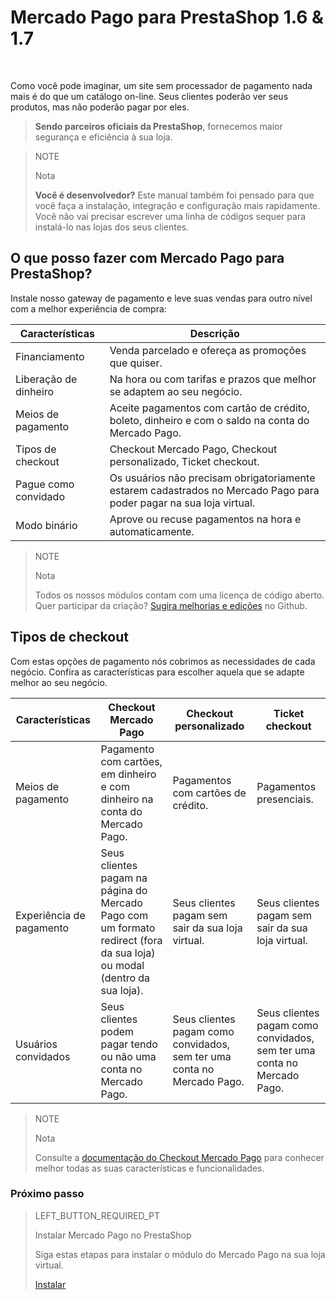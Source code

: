 # Mercado Pago para PrestaShop 1.6 & 1.7
<br/>

Como você pode imaginar, um site sem processador de pagamento nada mais é do que um catálogo on-line. Seus clientes poderão ver seus produtos, mas não poderão pagar por eles.

> **Sendo parceiros oficiais da PrestaShop**, fornecemos maior segurança e eficiência à sua loja.

<span></span>

> NOTE
>
> Nota
>
> **Você é desenvolvedor?** Este manual também foi pensado para que você faça a instalação, integração e configuração mais rapidamente. Você não vai precisar escrever uma linha de códigos sequer para instalá-lo nas lojas dos seus clientes.

## O que posso fazer com Mercado Pago para PrestaShop?

Instale nosso gateway de pagamento e leve suas vendas para outro nível com a melhor experiência de compra:

| Características               | Descrição                                                                	                                               |
|-------------------------------|--------------------------------------------------------------------------------------------------------------------------|
| Financiamento                	| Venda parcelado e ofereça as promoções que quiser.                     	                                                 |
| Liberação de dinheiro         | Na hora ou com tarifas e prazos que melhor se adaptem ao seu negócio.  	                                                 |
| Meios de pagamento            | Aceite pagamentos com cartão de crédito, boleto, dinheiro e com o saldo na conta do Mercado Pago.                        |
| Tipos de checkout             | Checkout Mercado Pago, Checkout personalizado, Ticket checkout.                                               	         |
| Pague como convidado          | Os usuários não precisam obrigatoriamente estarem cadastrados no Mercado Pago para poder pagar na sua loja virtual.      |
| Modo binário                  | Aprove ou recuse pagamentos na hora e automaticamente.                                                                   |

> NOTE
>
> Nota
>
> Todos os nossos módulos contam com uma licença de código aberto. Quer participar da criação? [Sugira melhorias e edições](https://github.com/mercadopago/cart-prestashop-7) no Github.

## Tipos de checkout

Com estas opções de pagamento nós cobrimos as necessidades de cada negócio. Confira as características para escolher aquela que se adapte melhor ao seu negócio.

| Características    | Checkout Mercado Pago    | Checkout personalizado | Ticket checkout |
|--------------------|--------------------------|------------------------|-----------------|
| Meios de pagamento | Pagamento com cartões, em dinheiro e com dinheiro na conta do Mercado Pago. | Pagamentos com cartões de crédito. | Pagamentos presenciais. |
| Experiência de pagamento | Seus clientes pagam na página do Mercado Pago com um formato redirect (fora da sua loja) ou modal (dentro da sua loja). | Seus clientes pagam sem sair da sua loja virtual. | Seus clientes pagam sem sair da sua loja virtual. |
| Usuários convidados | Seus clientes podem pagar tendo ou não uma conta no Mercado Pago. | Seus clientes pagam como convidados, sem ter uma conta no Mercado Pago. | Seus clientes pagam como convidados, sem ter uma conta no Mercado Pago. |

> NOTE
>
> Nota
>
> Consulte a [documentação do Checkout Mercado Pago](https://www.mercadopago.com.ar/developers/es/guides/payments/web-payment-checkout/introduction/) para conhecer melhor todas as suas características e funcionalidades.

### Próximo passo

> LEFT_BUTTON_REQUIRED_PT
>
> Instalar Mercado Pago no PrestaShop
>
> Siga estas etapas para instalar o módulo do Mercado Pago na sua loja virtual.
>
> 
> [Instalar](https://www.mercadopago.com.ar/developers/pt/plugins_sdks/plugins/prestashop/instalation/)